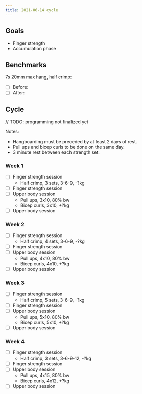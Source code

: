 ```yaml
---
title: 2021-06-14 cycle
---
```

## Goals

- Finger strength
- Accumulation phase

## Benchmarks

7s 20mm max hang, half crimp:

- [ ] Before:
- [ ] After:

## Cycle

// TODO: programming not finalized yet

Notes:

- Hangboarding must be preceded by at least 2 days of rest.
- Pull ups and bicep curls to be done on the same day.
- 3 minute rest between each strength set.

### Week 1

- [ ] Finger strength session
    - Half crimp, 3 sets, 3-6-9, -?kg
- [ ] Finger strength session
- [ ] Upper body session
    - Pull ups, 3x10, 80% bw
    - Bicep curls, 3x10, +?kg
- [ ] Upper body session

### Week 2

- [ ] Finger strength session
    - Half crimp, 4 sets, 3-6-9, -?kg
- [ ] Finger strength session
- [ ] Upper body session
    - Pull ups, 4x10, 80% bw
    - Bicep curls, 4x10, +?kg
- [ ] Upper body session

### Week 3

- [ ] Finger strength session
    - Half crimp, 5 sets, 3-6-9, -?kg
- [ ] Finger strength session
- [ ] Upper body session
    - Pull ups, 5x10, 80% bw
    - Bicep curls, 5x10, +?kg
- [ ] Upper body session

### Week 4

- [ ] Finger strength session
    - Half crimp, 3 sets, 3-6-9-12, -?kg
- [ ] Finger strength session
- [ ] Upper body session
    - Pull ups, 4x15, 80% bw
    - Bicep curls, 4x12, +?kg
- [ ] Upper body session
